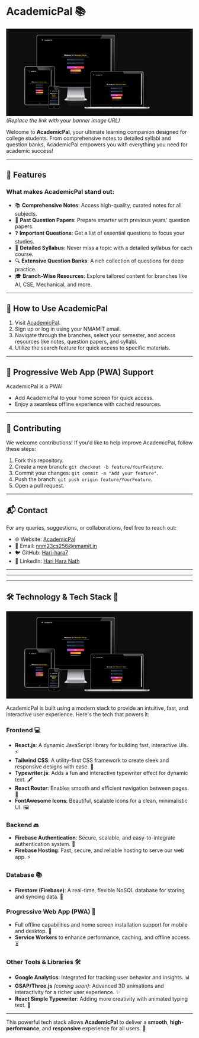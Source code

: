 # AcademicPal 📚  

![AcademicPal Banner](banner.png)  
*(Replace the link with your banner image URL)*  

Welcome to **AcademicPal**, your ultimate learning companion designed for college students. From comprehensive notes to detailed syllabi and question banks, AcademicPal empowers you with everything you need for academic success!

---

## 🌟 **Features**
### What makes **AcademicPal** stand out:
- 📚 **Comprehensive Notes**: Access high-quality, curated notes for all subjects.
- 📝 **Past Question Papers**: Prepare smarter with previous years' question papers.
- ❓ **Important Questions**: Get a list of essential questions to focus your studies.
- 📄 **Detailed Syllabus**: Never miss a topic with a detailed syllabus for each course.
- 🔍 **Extensive Question Banks**: A rich collection of questions for deep practice.
- 🎓 **Branch-Wise Resources**: Explore tailored content for branches like AI, CSE, Mechanical, and more.

---

## 🚀 **How to Use AcademicPal**
1. Visit [AcademicPal](https://academicpal7.onrender.com).
2. Sign up or log in using your NMAMIT email.
3. Navigate through the branches, select your semester, and access resources like notes, question papers, and syllabi.
4. Utilize the search feature for quick access to specific materials.

---

## 📱 **Progressive Web App (PWA) Support**
AcademicPal is a PWA!  
- Add AcademicPal to your home screen for quick access.  
- Enjoy a seamless offline experience with cached resources.  

---

## 🤝 **Contributing**
We welcome contributions! If you'd like to help improve AcademicPal, follow these steps:  
1. Fork this repository.  
2. Create a new branch: `git checkout -b feature/YourFeature`.  
3. Commit your changes: `git commit -m "Add your feature"`.  
4. Push the branch: `git push origin feature/YourFeature`.  
5. Open a pull request.

---

## 📬 **Contact**
For any queries, suggestions, or collaborations, feel free to reach out:  
- 🌐 Website: [AcademicPal](https://academicpal7.onrender.com)  
- 📧 Email: nnm23cs256@nmamit.in  
- 🐦 GitHub: [Hari-hara7](https://github.com/Hari-hara7)  
- 💼 LinkedIn: [Hari Hara Nath](https://www.linkedin.com/in/hari-hara-nath-a13583282/)  

---


---

---

## 🛠️ **Technology & Tech Stack** 🚀

![Tech stack Banner](techstack.png) 

AcademicPal is built using a modern stack to provide an intuitive, fast, and interactive user experience. Here's the tech that powers it:

### **Frontend** 💻
- **React.js**: A dynamic JavaScript library for building fast, interactive UIs. ⚡️
- **Tailwind CSS**: A utility-first CSS framework to create sleek and responsive designs with ease. 🎨
- **Typewriter.js**: Adds a fun and interactive typewriter effect for dynamic text. 🖋️
- **React Router**: Enables smooth and efficient navigation between pages. 🔄
- **FontAwesome Icons**: Beautiful, scalable icons for a clean, minimalistic UI. 🖼️

### **Backend** 🔙
- **Firebase Authentication**: Secure, scalable, and easy-to-integrate authentication system. 🔑
- **Firebase Hosting**: Fast, secure, and reliable hosting to serve our web app. ⚡️

### **Database** 📚
- **Firestore (Firebase)**: A real-time, flexible NoSQL database for storing and syncing data. 💾

### **Progressive Web App (PWA)** 📲
- Full offline capabilities and home screen installation support for mobile and desktop. 📱
- **Service Workers** to enhance performance, caching, and offline access. ⏳

### **Other Tools & Libraries** 🛠️
- **Google Analytics**: Integrated for tracking user behavior and insights. 📊
- **GSAP/Three.js** *(coming soon)*: Advanced 3D animations and interactivity for a richer user experience. ✨
- **React Simple Typewriter**: Adding more creativity with animated typing text. 💬

---

This powerful tech stack allows **AcademicPal** to deliver a **smooth**, **high-performance**, and **responsive** experience for all users. 🌟
